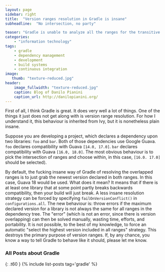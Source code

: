 ```yaml
---
layout: page
sidebar: right
title:  "Version ranges resolution in Gradle is insane"
subheadline:  "No intersection, no party"

teaser: "Gradle is unable to analyze all the ranges for the transitive dependencies prior to choosing one. It resolves every range singularly, and then picks the latest (or fails)."
categories:
    - "information technology"
tags:
    - gradle
    - dependency management
    - development
    - build systems
    - continuous integration
image:
   thumb: "texture-reduced.jpg"
header:
    image_fullwidth: "texture-reduced.jpg"
    caption: Blog of Danilo Pianini
    caption_url: http://danilopianini.org/
---
```


First of all, I think Gradle is great.
It does very well a lot of things.
One of the things it just does not get along with is version range resolution.
For how I understand it, this behaviour is inherited from Ivy, but it is nonetheless plain insane.

Suppose you are developing a project, which declares a dependency upon two libraries: `foo` and `bar`.
Both of those dependencies use Google Guava. `foo` declares compatibility with Guava `[14.0, 17.0]`. `bar` declares compatibility with Guava `[16.0, 18.0]`.
The most obvious behaviour is to pick the intersection of ranges and choose within, in this case, `[16.0. 17.0]` should be selected).

By default, the fucking insane way of Gradle of resolving the overlapped ranges is to just grab the newest version declared in both ranges.
In this case, Guava 18 would be used.
What does it mean?
It means that if there is at least one library that at some point partly breaks backwards compatibility, then your build will just break.
A less insane resolution strategy can be forced by specifying `failOnVersionConflict()` in `configurations.all`.
The new behaviour is: throw errors if the maximum declared version for a library is not always the same for all ranges in the dependency tree.
The "error" (which is not an error, since there is version overlapping) can then be solved manually, wasting time, efforts, and portability.
It is not possible, to the best of my knowledge, to force an automatic "select the highest version included in all ranges" strategy.
This destroys the primary purpose of version ranges.
If, by any chance, you know a way to tell Gradle to behave like it should, please let me know.

### All Posts about Gradle
{: .t60 }
{% include list-posts tag='gradle' %}
